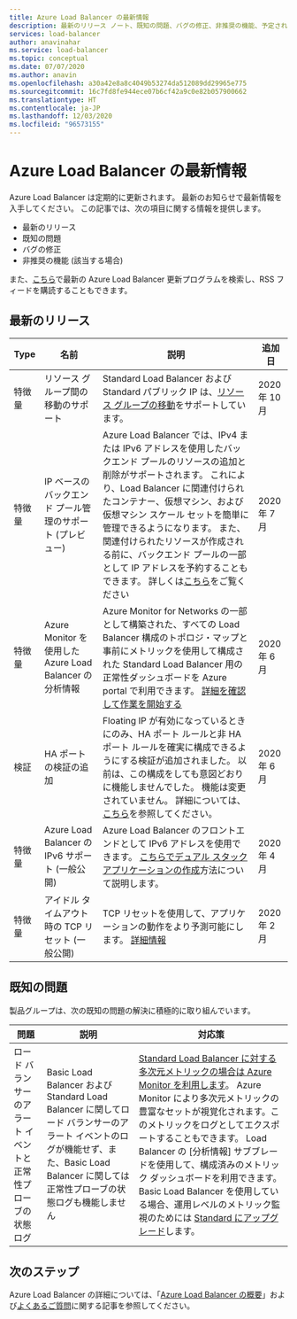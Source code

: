 ```yaml
---
title: Azure Load Balancer の最新情報
description: 最新のリリース ノート、既知の問題、バグの修正、非推奨の機能、予定されている変更点など、Azure Load Balancer の新着情報について説明します。
services: load-balancer
author: anavinahar
ms.service: load-balancer
ms.topic: conceptual
ms.date: 07/07/2020
ms.author: anavin
ms.openlocfilehash: a30a42e8a8c4049b53274da512089dd29965e775
ms.sourcegitcommit: 16c7fd8fe944ece07b6cf42a9c0e82b057900662
ms.translationtype: HT
ms.contentlocale: ja-JP
ms.lasthandoff: 12/03/2020
ms.locfileid: "96573155"
---
```

# <a name="whats-new-in-azure-load-balancer"></a>Azure Load Balancer の最新情報

Azure Load Balancer は定期的に更新されます。 最新のお知らせで最新情報を入手してください。 この記事では、次の項目に関する情報を提供します。

- 最新のリリース
- 既知の問題
- バグの修正
- 非推奨の機能 (該当する場合)

また、[こちら](https://azure.microsoft.com/updates/?category=networking&query=load%20balancer)で最新の Azure Load Balancer 更新プログラムを検索し、RSS フィードを購読することもできます。

## <a name="recent-releases"></a>最新のリリース

| Type |名前 |説明  |追加日  |
| ------ |---------|---------|---------|
| 特徴量 | リソース グループ間の移動のサポート | Standard Load Balancer および Standard パブリック IP は、[リソース グループの移動](https://azure.microsoft.com/updates/standard-resource-group-move/)をサポートしています。 | 2020 年 10 月 |
| 特徴量 | IP ベースのバックエンド プール管理のサポート (プレビュー) | Azure Load Balancer では、IPv4 または IPv6 アドレスを使用したバックエンド プールのリソースの追加と削除がサポートされます。 これにより、Load Balancer に関連付けられたコンテナー、仮想マシン、および仮想マシン スケール セットを簡単に管理できるようになります。 また、関連付けられたリソースが作成される前に、バックエンド プールの一部として IP アドレスを予約することもできます。 詳しくは[こちら](backend-pool-management.md)をご覧ください|2020 年 7 月 |
| 特徴量| Azure Monitor を使用した Azure Load Balancer の分析情報 | Azure Monitor for Networks の一部として構築された、すべての Load Balancer 構成のトポロジ・マップと事前にメトリックを使用して構成された Standard Load Balancer 用の正常性ダッシュボードを Azure portal で利用できます。 [詳細を確認して作業を開始する](https://azure.microsoft.com/blog/introducing-azure-load-balancer-insights-using-azure-monitor-for-networks/) | 2020 年 6 月 |
| 検証 | HA ポートの検証の追加 | Floating IP が有効になっているときにのみ、HA ポート ルールと非 HA ポート ルールを確実に構成できるようにする検証が追加されました。 以前は、この構成をしても意図どおりに機能しませんでした。 機能は変更されていません。 詳細については、[こちら](load-balancer-ha-ports-overview.md#limitations)を参照してください。| 2020 年 6 月 |
| 特徴量| Azure Load Balancer の IPv6 サポート (一般公開) | Azure Load Balancer のフロントエンドとして IPv6 アドレスを使用できます。 [こちらでデュアル スタック アプリケーションの作成](../virtual-network/virtual-network-ipv4-ipv6-dual-stack-standard-load-balancer-powershell.md)方法について説明します。 |2020 年 4 月|
| 特徴量| アイドル タイムアウト時の TCP リセット (一般公開)| TCP リセットを使用して、アプリケーションの動作をより予測可能にします。 [詳細情報](load-balancer-tcp-reset.md)| 2020 年 2 月 |

## <a name="known-issues"></a>既知の問題

製品グループは、次の既知の問題の解決に積極的に取り組んでいます。

|問題 |説明  |対応策  |
| ---------- |---------|---------|
| ロード バランサーのアラート イベントと正常性プローブの状態ログ | Basic Load Balancer および Standard Load Balancer に関してロード バランサーのアラート イベントのログが機能せず、また、Basic Load Balancer に関しては正常性プローブの状態ログも機能しません  | [Standard Load Balancer に対する多次元メトリックの場合は Azure Monitor を利用します](load-balancer-standard-diagnostics.md)。 Azure Monitor により多次元メトリックの豊富なセットが視覚化されます。このメトリックをログとしてエクスポートすることもできます。 Load Balancer の [分析情報] サブブレードを使用して、構成済みのメトリック ダッシュボードを利用できます。 Basic Load Balancer を使用している場合、運用レベルのメトリック監視のためには [Standard にアップグレード](upgrade-basic-standard.md)します。

  

## <a name="next-steps"></a>次のステップ

Azure Load Balancer の詳細については、「[Azure Load Balancer の概要](load-balancer-overview.md)」および[よくあるご質問](load-balancer-faqs.md)に関する記事を参照してください。
